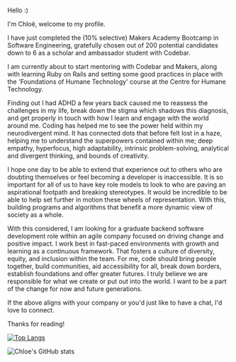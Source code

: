 Hello :)

I'm Chloë, welcome to my profile.

I have just completed the (10% selective) Makers Academy Bootcamp in Software Engineering, gratefully chosen out of 200 potential candidates down to 6 as a scholar and ambassador student with Codebar. 

I am currently about to start mentoring with Codebar and Makers, along with learning Ruby on Rails and setting some good practices in place with the 'Foundations of Humane Technology' course at the Centre for Humane Technology.

Finding out I had ADHD a few years back caused me to reassess the challenges in my life, break down the stigma which shadows this diagnosis, and get properly in touch with how I learn and engage with the world around me. Coding has helped me to see the power held within my neurodivergent mind. It has connected dots that before felt lost in a haze, helping me to understand the superpowers contained within me; deep empathy, hyperfocus, high adaptability, intrinsic problem-solving, analytical and divergent thinking, and bounds of creativity. 

I hope one day to be able to extend that experience out to others who are doubting themselves or feel becoming a developer is inaccessible. It is so important for all of us to have key role models to look to who are paving an aspirational footpath and breaking stereotypes. It would be incredible to be able to help set further in motion these wheels of representation. With this, building programs and algorithms that benefit a more dynamic view of society as a whole. 

With this considered, I am looking for a graduate backend software development role within an agile company focused on driving change and positive impact. I work best in fast-paced environments with growth and learning as a continuous framework. That fosters a culture of diversity, equity, and inclusion within the team. For me, code should bring people together, build communities, aid accessibility for all, break down borders, establish foundations and offer greater futures. I truly believe we are responsible for what we create or put out into the world. I want to be a part of the change for now and future generations.

If the above aligns with your company or you'd just like to have a chat, I'd love to connect.

Thanks for reading!

[![Top Langs](https://github-readme-stats.vercel.app/api/top-langs/?username=chloeem&layout=compact&theme=merko&text_color=#FFFFFF)](https://github.com/anuraghazra/github-readme-stats)

![Chloe's GitHub stats](https://github-readme-stats.vercel.app/api?username=chloeem&show_icons=true&theme=merko)
